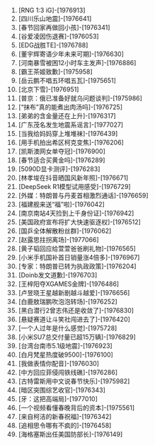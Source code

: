 
1. [RNG 1:3 iG]-[1976913]
1. [四川乐山地震]-[1976641]
1. [春节回家再做回小孩]-[1976341]
1. [谷爱凌因伤退赛]-[1976053]
1. [EDG战胜TE]-[1976788]
1. [董宇辉寄语少年未来可期]-[1976630]
1. [河南暴雪被困12小时车主发声]-[1976886]
1. [霸王茶姬致歉]-[1975958]
1. [岳云鹏不唱五环唱五瓦]-[1975651]
1. [北京下雪]-[1976951]
1. [普京：俄已准备好就乌问题谈判]-[1975986]
1. [“抹布”真的能煮出肉汤吗]-[1976725]
1. [弟弟的含金量还在上升]-[1976317]
1. [广东茂名发生地震系谣言]-[1977027]
1. [当我给妈妈穿上堆堆袜]-[1976439]
1. [用手机拍出希区柯克变焦]-[1976206]
1. [凯斯澳网女单夺冠]-[1976900]
1. [春节适合买黄金吗]-[1976289]
1. [5090D显卡测评]-[1976283]
1. [林孝埈在抖音晒国风新年照]-[1976671]
1. [DeepSeek R1模型试用感受]-[1976729]
1. [外媒：特朗普与丹麦首相激烈通话]-[1976659]
1. [福建舰来送“福”啦]-[1976042]
1. [南京南站4天捡到上千身份证]-[1976942]
1. [美国政府宣布将扩大快速驱逐权]-[1976512]
1. [国乒全体解散粉丝群]-[1976062]
1. [赵露思拄拐离场]-[1977066]
1. [黄子韬回应给萱萱爸爸刷礼物]-[1976565]
1. [小米手机国补首日销量涨4倍多]-[1976967]
1. [专家：特朗普已转为执政政策]-[1976204]
1. [Doinb发文道歉]-[1976703]
1. [王梓阳夺XGAMES金牌]-[1976486]
1. [卢昱晓王星越新剧越斗越爱]-[1976656]
1. [白鹿敖瑞鹏吹泡泡转场]-[1976252]
1. [黑白潜行2曾志伟还是收敛了]-[1976830]
1. [悬疑赛道让斗笑社闯进去了]-[1976420]
1. [一个人过年是什么感觉]-[1975728]
1. [小米SU7总交付量已超15万辆]-[1976829]
1. [台湾台南市5.1级地震]-[1976923]
1. [白月梵星热度破9500]-[1976100]
1. [我做表情你配音]-[1976030]
1. [中方回应菲侵闯铁线礁]-[1976286]
1. [古特雷斯用中文说春节快乐]-[1975982]
1. [暗区突围综艺收官]-[1976343]
1. [牙：这把高端局]-[1977010]
1. [一个视频看懂春晚背后的资本]-[1975561]
1. [来自柯洁的新春祝福]-[1976342]
1. [追相思令哪有不疯的]-[1976458]
1. [海格塞斯出任美国防部长]-[1976149]